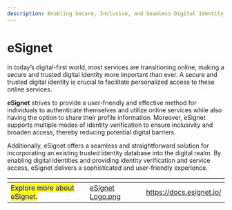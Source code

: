 ```yaml
---
description: Enabling Secure, Inclusive, and Seamless Digital Identity Verification.
---
```


# eSignet

In today’s digital-first world, most services are transitioning online, making a secure and trusted digital identity more important than ever. A secure and trusted digital identity is crucial to facilitate personalized access to these online services.

**eSignet** strives to provide a user-friendly and effective method for individuals to authenticate themselves and utilize online services while also having the option to share their profile information. Moreover, eSignet supports multiple modes of identity verification to ensure inclusivity and broaden access, thereby reducing potential digital barriers.

Additionally, eSignet offers a seamless and straightforward solution for incorporating an existing trusted identity database into the digital realm. By enabling digital identities and providing identity verification and service access, eSignet delivers a sophisticated and user-friendly experience.

<table data-view="cards"><thead><tr><th></th><th data-hidden data-card-cover data-type="files"></th><th data-hidden data-card-target data-type="content-ref"></th></tr></thead><tbody><tr><td><mark style="color:blue;">Explore more about eSignet.</mark></td><td><a href="../.gitbook/assets/eSignet Logo.png">eSignet Logo.png</a></td><td><a href="https://docs.esignet.io/">https://docs.esignet.io/</a></td></tr></tbody></table>
